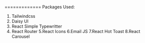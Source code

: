 =============
Packages Used:
1. Tailwindcss
2. Daisy UI
3. React Simple Typewritter
4. React Router
5.React Icons
6.Email JS
7.React Hot Toast
8.React Carousel